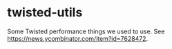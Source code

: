 twisted-utils
=============

Some Twisted performance things we used to use.
See https://news.ycombinator.com/item?id=7628472.
